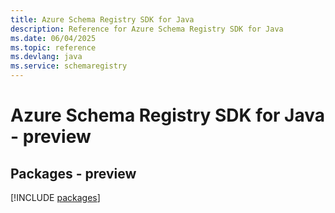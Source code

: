 ```yaml
---
title: Azure Schema Registry SDK for Java
description: Reference for Azure Schema Registry SDK for Java
ms.date: 06/04/2025
ms.topic: reference
ms.devlang: java
ms.service: schemaregistry
---
```

# Azure Schema Registry SDK for Java - preview
## Packages - preview
[!INCLUDE [packages](schema-registry-index.md)]